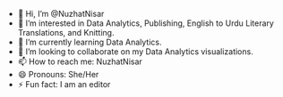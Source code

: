 - 👋 Hi, I’m @NuzhatNisar
- 👀 I’m interested in Data Analytics, Publishing, English to Urdu Literary Translations, and Knitting.
- 🌱 I’m currently learning Data Analytics.
- 💞️ I’m looking to collaborate on my Data Analytics visualizations.
- 📫 How to reach me: NuzhatNisar
- 😄 Pronouns: She/Her
- ⚡ Fun fact: I am an editor

<!---
NuzhatNisar/NuzhatNisar is a ✨ special ✨ repository because its `README.md` (this file) appears on your GitHub profile.
You can click the Preview link to take a look at your changes.
--->
